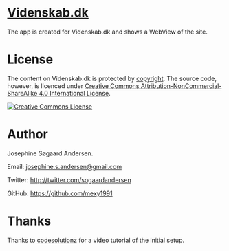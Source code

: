 # <a href="http://www.videnskab.dk">Videnskab.dk</a>

The app is created for Videnskab.dk and shows a WebView of the site.

# License
The content on Videnskab.dk is protected by <a href="videnskab.dk/side/rettigheder" target="_blank">copyright</a>. The source code, however, is licenced under  <a rel="license" href="http://creativecommons.org/licenses/by-nc-sa/4.0/">Creative Commons Attribution-NonCommercial-ShareAlike 4.0 International License</a>.

<a rel="license" href="http://creativecommons.org/licenses/by-nc-sa/4.0/"><img alt="Creative Commons License" style="border-width:0" src="https://i.creativecommons.org/l/by-nc-sa/4.0/88x31.png" /></a>

# Author
Josephine Søgaard Andersen.

Email: josephine.s.andersen@gmail.com

Twitter: http://twitter.com/sogaardandersen

GitHub: https://github.com/mexy1991

# Thanks
Thanks to <a href="https://www.youtube.com/watch?v=0IJauzoeJt4">codesolutionz</a> for a video tutorial of the initial setup.
